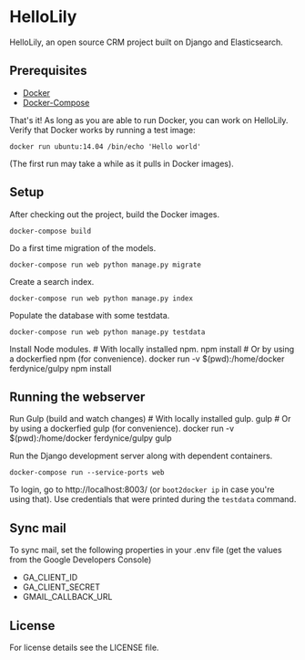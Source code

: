 # HelloLily

HelloLily, an open source CRM project built on Django and Elasticsearch.

## Prerequisites

- [Docker](https://www.docker.com/)
- [Docker-Compose](https://docs.docker.com/compose/)

That's it! As long as you are able to run Docker, you can work on HelloLily. Verify that Docker works by running a test image:

    docker run ubuntu:14.04 /bin/echo 'Hello world'

(The first run may take a while as it pulls in Docker images).

## Setup

After checking out the project, build the Docker images.

    docker-compose build

Do a first time migration of the models.

    docker-compose run web python manage.py migrate

Create a search index.

    docker-compose run web python manage.py index

Populate the database with some testdata.

    docker-compose run web python manage.py testdata

Install Node modules.
    # With locally installed npm.
    npm install
    # Or by using a dockerfied npm (for convenience).
    docker run -v $(pwd):/home/docker ferdynice/gulpy npm install

## Running the webserver

Run Gulp (build and watch changes)
    # With locally installed gulp.
    gulp
    # Or by using a dockerfied gulp (for convenience).
    docker run -v $(pwd):/home/docker ferdynice/gulpy gulp

Run the Django development server along with dependent containers.

    docker-compose run --service-ports web

To login, go to http://localhost:8003/ (or `boot2docker ip` in case you're using that). Use credentials that were printed during the `testdata` command.

## Sync mail

To sync mail, set the following properties in your .env file (get the values from the Google Developers Console)
- GA_CLIENT_ID
- GA_CLIENT_SECRET
- GMAIL_CALLBACK_URL

## License

For license details see the LICENSE file.

